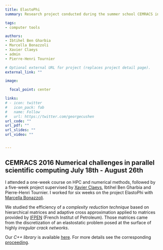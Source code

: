 ```yaml
---
title: ElastoPhi
summary: Research project conducted during the summer school CEMRACS in 2016

tags: 
- computer tools

authors:
- Ibtihel Ben Gharbia
- Marcella Bonazzoli
- Xavier Claeys
- admin
- Pierre-Henri Tournier

# Optional external URL for project (replaces project detail page).
external_link: ""

image:

  focal_point: center

links:
# - icon: twitter
#   icon_pack: fab
#   name: Follow
#   url: https://twitter.com/georgecushen
url_code: ""
url_pdf: ""
url_slides: ""
url_video: ""


---
```


## CEMRACS 2016 Numerical challenges in parallel scientific computing July 18th - August 26th 
I attended a one-week course on HPC and numerical methods, followed by a five-week project supervised by [Xavier Claeys](https://www.ljll.math.upmc.fr/~claeys/), Ibtihel Ben Gharbia and Pierre-Henri Tournier. I worked for six weeks on the project ElastoPhi with [Marcella Bonazzoli](https://www.ljll.math.upmc.fr/bonazzoli/).

We studied the efficiency of a *complexity reduction technique* based on hierarchical matrices and adaptive cross approximation applied to matrices provided by [IFPEN](http://www.ifpenergiesnouvelles.com) (French Institut of Petroleum). Those matrices came from the discretization of an elastostatic problem posed at the surface of highly *irregular crack networks*.

Our *C++ library* is available [here](https://github.com/xclaeys/ElastoPhi). For more details see the corresponding [proceeding](https://hal.archives-ouvertes.fr/hal-01644518).

